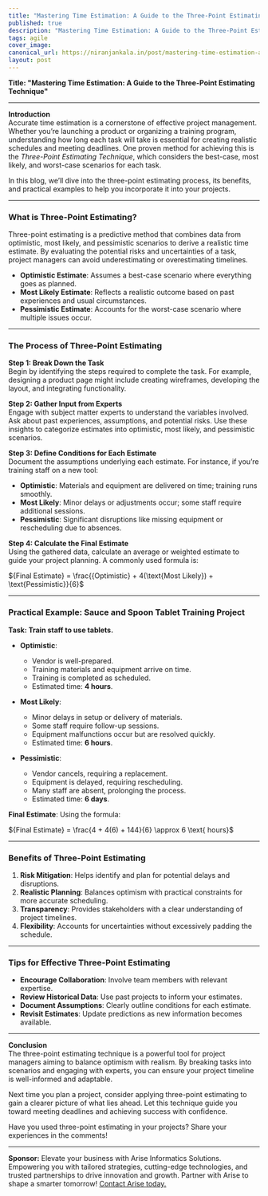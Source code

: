 ```yaml
---
title: "Mastering Time Estimation: A Guide to the Three-Point Estimating Technique"
published: true
description: "Mastering Time Estimation: A Guide to the Three-Point Estimating Technique"
tags: agile
cover_image: 
canonical_url: https://niranjankala.in/post/mastering-time-estimation-a-guide-to-the-three-point-estimating-technique
layout: post
---
```


**Title: "Mastering Time Estimation: A Guide to the Three-Point Estimating Technique"**

---

**Introduction**  
Accurate time estimation is a cornerstone of effective project management. Whether you’re launching a product or organizing a training program, understanding how long each task will take is essential for creating realistic schedules and meeting deadlines. One proven method for achieving this is the *Three-Point Estimating Technique*, which considers the best-case, most likely, and worst-case scenarios for each task.

In this blog, we’ll dive into the three-point estimating process, its benefits, and practical examples to help you incorporate it into your projects.

---

### **What is Three-Point Estimating?**  
Three-point estimating is a predictive method that combines data from optimistic, most likely, and pessimistic scenarios to derive a realistic time estimate. By evaluating the potential risks and uncertainties of a task, project managers can avoid underestimating or overestimating timelines.

- **Optimistic Estimate**: Assumes a best-case scenario where everything goes as planned.
- **Most Likely Estimate**: Reflects a realistic outcome based on past experiences and usual circumstances.
- **Pessimistic Estimate**: Accounts for the worst-case scenario where multiple issues occur.

---

### **The Process of Three-Point Estimating**  

**Step 1: Break Down the Task**  
Begin by identifying the steps required to complete the task. For example, designing a product page might include creating wireframes, developing the layout, and integrating functionality.

**Step 2: Gather Input from Experts**  
Engage with subject matter experts to understand the variables involved. Ask about past experiences, assumptions, and potential risks. Use these insights to categorize estimates into optimistic, most likely, and pessimistic scenarios.

**Step 3: Define Conditions for Each Estimate**  
Document the assumptions underlying each estimate. For instance, if you’re training staff on a new tool:
- **Optimistic**: Materials and equipment are delivered on time; training runs smoothly.  
- **Most Likely**: Minor delays or adjustments occur; some staff require additional sessions.  
- **Pessimistic**: Significant disruptions like missing equipment or rescheduling due to absences.

**Step 4: Calculate the Final Estimate**  
Using the gathered data, calculate an average or weighted estimate to guide your project planning. A commonly used formula is:  

${Final Estimate} = \frac{{Optimistic} + 4(\text{Most Likely}) + \text{Pessimistic}}{6}$


---

### **Practical Example: Sauce and Spoon Tablet Training Project**  

**Task: Train staff to use tablets.**  
- **Optimistic**:  
  - Vendor is well-prepared.  
  - Training materials and equipment arrive on time.  
  - Training is completed as scheduled.  
  - Estimated time: **4 hours**.  

- **Most Likely**:  
  - Minor delays in setup or delivery of materials.  
  - Some staff require follow-up sessions.  
  - Equipment malfunctions occur but are resolved quickly.  
  - Estimated time: **6 hours**.  

- **Pessimistic**:  
  - Vendor cancels, requiring a replacement.  
  - Equipment is delayed, requiring rescheduling.  
  - Many staff are absent, prolonging the process.  
  - Estimated time: **6 days**.  

**Final Estimate**: Using the formula:  

${Final Estimate} = \frac{4 + 4(6) + 144}{6} \approx 6 \text{ hours}$
 

---

### **Benefits of Three-Point Estimating**  
1. **Risk Mitigation**: Helps identify and plan for potential delays and disruptions.  
2. **Realistic Planning**: Balances optimism with practical constraints for more accurate scheduling.  
3. **Transparency**: Provides stakeholders with a clear understanding of project timelines.  
4. **Flexibility**: Accounts for uncertainties without excessively padding the schedule.  

---

### **Tips for Effective Three-Point Estimating**  
- **Encourage Collaboration**: Involve team members with relevant expertise.  
- **Review Historical Data**: Use past projects to inform your estimates.  
- **Document Assumptions**: Clearly outline conditions for each estimate.  
- **Revisit Estimates**: Update predictions as new information becomes available.  

---

**Conclusion**  
The three-point estimating technique is a powerful tool for project managers aiming to balance optimism with realism. By breaking tasks into scenarios and engaging with experts, you can ensure your project timeline is well-informed and adaptable.  

Next time you plan a project, consider applying three-point estimating to gain a clearer picture of what lies ahead. Let this technique guide you toward meeting deadlines and achieving success with confidence.  

Have you used three-point estimating in your projects? Share your experiences in the comments!

---
**Sponsor:** Elevate your business with Arise Informatics Solutions. Empowering you with tailored strategies, cutting-edge technologies, and trusted partnerships to drive innovation and growth. Partner with Arise to shape a smarter tomorrow! [Contact Arise today.](https://arisein.com/contact/)